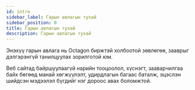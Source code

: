 ```yaml
---
id: intro
sidebar_label: Гарын авлагын тухай
sidebar_position: 0
title: Гарын авлагын тухай
description: Гарын авлагын тухай
---
```


Энэхүү гарын авлага нь Octagon биржтэй холбоотой зөвлөгөө, зааврыг дэлгэрэнгүй танилцуулах зорилготой юм.

Веб сайтад байршуулаагүй нарийн тооцоолол, хүснэгт, зааварчилгаа байх бөгөөд манай хөгжүүлэлт, удирдлагын багаас баталж, эцэслэн шийдсэн мэдээлэл бүгдийг нэг дороос авах боломжтой.